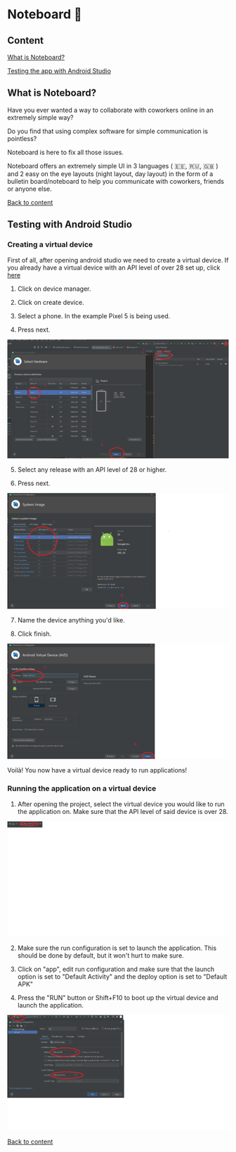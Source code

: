 # Noteboard :scroll:


## Content

[What is Noteboard?](#markdown-header-what-is-noteboard)

[Testing the app with Android Studio](#markdown-header-testing-with-android-studio)


## What is Noteboard?

Have you ever wanted a way to collaborate with coworkers online in an extremely simple way?

Do you find that using complex software for simple communication is pointless? 

Noteboard is here to fix all those issues.

Noteboard offers an extremely simple UI in 3 languages ( 🇪🇪, 🇷🇺, 🇬🇧 ) and 2 easy on the eye layouts (night layout, day layout) in the form of a bulletin board/noteboard to help you communicate with coworkers, friends or anyone else.


[Back to content](#markdown-header-content)

## Testing with Android Studio

### Creating a virtual device

First of all, after opening android studio we need to create a virtual device. If you already have a virtual device with an API level of over 28 set up, click [here](#running-the-application-on-a-virtual-device)

1. Click on device manager.

2. Click on create device.

3. Select a phone. In the example Pixel 5 is being used.

4. Press next.

![Image](readme_img_1.png)

5. Select any release with an API level of 28 or higher.

6. Press next.

![Image](readme_img_2.png)

7. Name the device anything you'd like.

8. Click finish.

![Image](readme_img_3.png)

Voilà! You now have a virtual device ready to run applications!


### Running the application on a virtual device

1. After opening the project, select the virtual device you would like to run the application on. Make sure that the API level of said device is over 28.

![Image](readme_img_4.png)

2. Make sure the run configuration is set to launch the application. This should be done by default, but it won't hurt to make sure.

2. Click on "app", edit run configuration and make sure that the launch option is set to "Default Activity" and the deploy option is set to "Default APK"

3. Press the "RUN" button or Shift+F10 to boot up the virtual device and launch the application.

![Image](readme_img_5.png)


[Back to content](#markdown-header-content)
